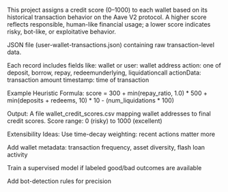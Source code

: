This project assigns a credit score (0–1000) to each wallet based on its historical transaction behavior on the Aave V2 protocol. A higher score reflects responsible, human-like financial usage; a lower score indicates risky, bot-like, or exploitative behavior.

JSON file (user-wallet-transactions.json) containing raw transaction-level data.

Each record includes fields like:
wallet or user: wallet address
action: one of deposit, borrow, repay, redeemunderlying, liquidationcall
actionData: transaction amount
timestamp: time of transaction

Example Heuristic Formula: 
score = 300 + min(repay_ratio, 1.0) * 500 
              + min(deposits + redeems, 10) * 10 
              - (num_liquidations * 100)

Output:
A file wallet_credit_scores.csv mapping wallet addresses to final credit scores.
Score range: 0 (risky) to 1000 (excellent)

Extensibility Ideas:
Use time-decay weighting: recent actions matter more

Add wallet metadata: transaction frequency, asset diversity, flash loan activity

Train a supervised model if labeled good/bad outcomes are available

Add bot-detection rules for precision

